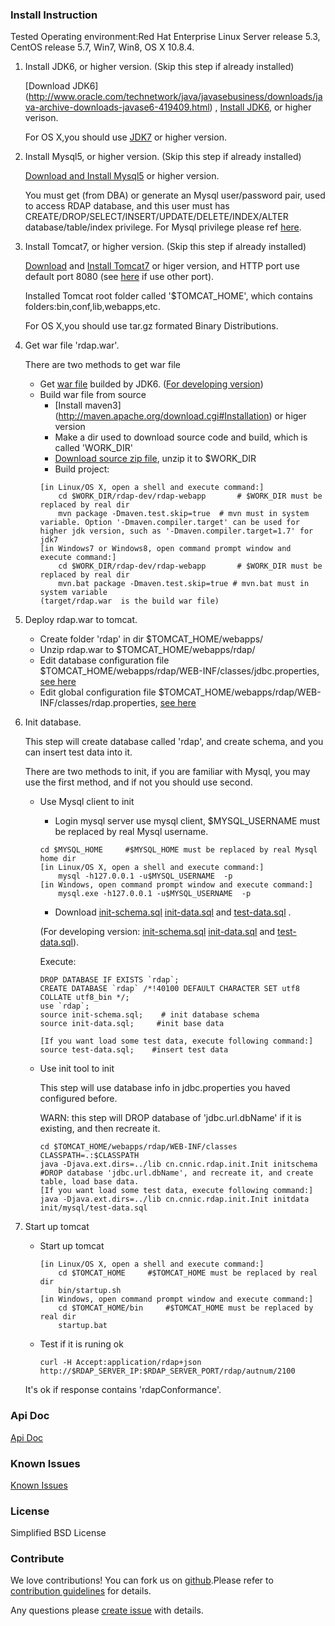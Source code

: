 ### Install Instruction

Tested Operating environment:Red Hat Enterprise Linux Server release 5.3, CentOS release 5.7, Win7, Win8, OS X 10.8.4.

1. Install JDK6, or higher version. (Skip this step if already installed)
   
   [Download JDK6] (http://www.oracle.com/technetwork/java/javasebusiness/downloads/java-archive-downloads-javase6-419409.html) ,  [Install JDK6](http://www.oracle.com/technetwork/java/javase/install-142943.html), or higher verison.

   For OS X,you should use [JDK7](http://www.oracle.com/technetwork/java/javase/downloads/jdk7-downloads-1880260.html) or higher version.
2. Install Mysql5, or higher version. (Skip this step if already installed)
   
   [Download and Install Mysql5](http://dev.mysql.com/downloads/mysql) or higher version. 
     
   You must get (from DBA) or generate an Mysql user/password pair, used to access RDAP database, and this user must has CREATE/DROP/SELECT/INSERT/UPDATE/DELETE/INDEX/ALTER database/table/index privilege. For Mysql privilege please ref [here](http://dev.mysql.com/doc/refman/5.1/en/grant.html).

3. Install Tomcat7, or higher version. (Skip this step if already installed)

   [Download](http://tomcat.apache.org/download-70.cgi) and [Install Tomcat7](http://tomcat.apache.org/tomcat-7.0-doc/setup.html) or higer version, and HTTP port use default port 8080 (see [here](http://tomcat.apache.org/tomcat-7.0-doc/RUNNING.txt) if use other port). 


    Installed Tomcat root folder called '$TOMCAT_HOME', which contains folders:bin,conf,lib,webapps,etc.
    
    For OS X,you should use tar.gz formated Binary Distributions.

4. Get war file 'rdap.war'. 

   There are two methods to get war file
   * Get [war file](https://github.com/cnnic/rdap/raw/dev/rdap-webapp/build/rdap.war) builded by JDK6. ([For developing version](https://github.com/cnnic/rdap/raw/dev/rdap-webapp/build/rdap.war))
   * Build war file from source
      *  [Install maven3] (http://maven.apache.org/download.cgi#Installation) or higer version
      *  Make a dir used to download source code and build, which is called 'WORK_DIR'
      *  [Download source zip file](https://github.com/cnnic/rdap/archive/dev.zip), unzip it to $WORK_DIR
      *  Build project:
		```
		[in Linux/OS X, open a shell and execute command:]
			cd $WORK_DIR/rdap-dev/rdap-webapp		# $WORK_DIR must be replaced by real dir
			mvn package -Dmaven.test.skip=true	# mvn must in system variable. Option '-Dmaven.compiler.target' can be used for higher jdk version, such as '-Dmaven.compiler.target=1.7' for jdk7
		[in Windows7 or Windows8, open command prompt window and execute command:]
			cd $WORK_DIR/rdap-dev/rdap-webapp		# $WORK_DIR must be replaced by real dir
			mvn.bat package -Dmaven.test.skip=true # mvn.bat must in system variable
		(target/rdap.war  is the build war file)
	
		```
5. Deploy rdap.war to tomcat.
   * Create folder 'rdap' in dir $TOMCAT_HOME/webapps/
   * Unzip rdap.war to $TOMCAT_HOME/webapps/rdap/
   * Edit database configuration file $TOMCAT_HOME/webapps/rdap/WEB-INF/classes/jdbc.properties, [see here](https://github.com/cnnic/rdap/wiki/jdbc.properties)
   * Edit global configuration file $TOMCAT_HOME/webapps/rdap/WEB-INF/classes/rdap.properties, [see here](https://github.com/cnnic/rdap/wiki/rdap.properties)

6. Init database. 
   
   This step will create database called 'rdap', and create schema, and you can insert test data into it. 

   There are two methods to init, if you are familiar with Mysql, you may use the first method, and if not you should use second.
   * Use Mysql client to init
      *  Login mysql server use mysql client, $MYSQL_USERNAME must be replaced by real Mysql username.
     
		```
		cd $MYSQL_HOME     #$MYSQL_HOME must be replaced by real Mysql home dir
		[in Linux/OS X, open a shell and execute command:]
	   		mysql -h127.0.0.1 -u$MYSQL_USERNAME  -p
		[in Windows, open command prompt window and execute command:]
			mysql.exe -h127.0.0.1 -u$MYSQL_USERNAME  -p	
		```
      *  Download [init-schema.sql](https://raw.githubusercontent.com/cnnic/rdap/master/rdap-webapp/src/main/resources/init/mysql/init-schema.sql) [init-data.sql](https://raw.githubusercontent.com/cnnic/rdap/master/rdap-webapp/src/main/resources/init/mysql/init-data.sql) and [test-data.sql](https://raw.githubusercontent.com/cnnic/rdap/master/rdap-webapp/src/main/resources/init/mysql/test-data.sql) . 
      
      	(For developing version: [init-schema.sql](https://raw.githubusercontent.com/cnnic/rdap/dev/rdap-webapp/src/main/resources/init/mysql/init-schema.sql) [init-data.sql](https://raw.githubusercontent.com/cnnic/rdap/dev/rdap-webapp/src/main/resources/init/mysql/init-data.sql) and [test-data.sql](https://raw.githubusercontent.com/cnnic/rdap/dev/rdap-webapp/src/main/resources/init/mysql/test-data.sql)).
      
      	Execute: 
      
	   	```
		DROP DATABASE IF EXISTS `rdap`;
		CREATE DATABASE `rdap` /*!40100 DEFAULT CHARACTER SET utf8 COLLATE utf8_bin */;
		use `rdap`;
	   	source init-schema.sql;    # init database schema
		source init-data.sql;	  #init base data 

		[If you want load some test data, execute following command:]
		source test-data.sql;    #insert test data
	   	```
   * Use init tool to init
     
     This step will use database info in jdbc.properties you haved configured before.
     
     WARN: this step will DROP database of 'jdbc.url.dbName' if it is existing, and then recreate it.
	   
		```
   		cd $TOMCAT_HOME/webapps/rdap/WEB-INF/classes
		CLASSPATH=.:$CLASSPATH
		java -Djava.ext.dirs=../lib cn.cnnic.rdap.init.Init initschema      #DROP database 'jdbc.url.dbName', and recreate it, and create table, load base data.
	   	[If you want load some test data, execute following command:]
		java -Djava.ext.dirs=../lib cn.cnnic.rdap.init.Init initdata  init/mysql/test-data.sql      
	   	```
7. Start up tomcat
   * Start up tomcat
	   
		```
		[in Linux/OS X, open a shell and execute command:]
			cd $TOMCAT_HOME		#$TOMCAT_HOME must be replaced by real dir
			bin/startup.sh
		[in Windows, open command prompt window and execute command:]
			cd $TOMCAT_HOME/bin		#$TOMCAT_HOME must be replaced by real dir
			startup.bat
		```

   * Test if it is runing ok
	   	```
		curl -H Accept:application/rdap+json http://$RDAP_SERVER_IP:$RDAP_SERVER_PORT/rdap/autnum/2100
		```
	It's ok if response contains 'rdapConformance'. 

### Api Doc
[Api Doc](https://github.com/cnnic/rdap/wiki/Api-Doc)
### Known Issues
[Known Issues](https://github.com/cnnic/rdap/wiki/Known%20Issues)
### License
Simplified BSD License
### Contribute
We love contributions! You can fork us on [github](https://github.com/cnnic/rdap).Please refer to [contribution guidelines](https://github.com/cnnic/rdap/wiki/Develop-Guide) for details.


Any questions please [create issue](https://github.com/cnnic/rdap/issues/new) with details.
